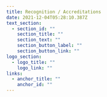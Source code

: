 ```yaml
---
title: Recognition / Accreditations
date: 2021-12-04T05:28:10.387Z
text_section:
  - section_id: ""
    section_title: ""
    section_text: ""
    section_button_label: ""
    section_button_link: ""
logo_section:
  - logo_title: ""
    logo_link: ""
links:
  - anchor_title: ""
    anchor_id: ""
---
```

